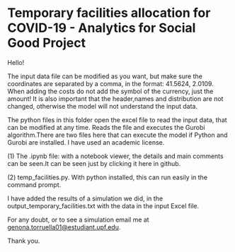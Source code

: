 <!DOCTYPE html>
<html>
  <body>
    <h1>Temporary facilities allocation for COVID-19 - Analytics for Social Good Project</h1>
  </body>
</html>

Hello!

The input data file can be modified as you want, but make sure the coordinates are separated by a comma, in the format: 41.5624, 2.0109. When adding the costs do not add the symbol of the currency, just the amount! It is also important that the header,names and distribution are not changed, otherwise the model will not understand the input data.

The python files in this folder open the excel file to read the input data, that can be modified at any time. Reads the file and executes the Gurobi algorithm.There are two
files here that can execute the model if Python and Gurobi are installed. I have used an academic license. 

(1) The .ipynb file: with a notebook viewer, the details and main comments can be seen.It can be seen just by clicking it here in github.

(2) temp_facilities.py. With python installed, this can run easily in the command prompt.

I have added the results of a simulation we did, in the output_temporary_facilities.txt with the data in the input Excel file.

For any doubt, or to see a simulation email me at genona.torruella01@estudiant.upf.edu.

Thank you.
